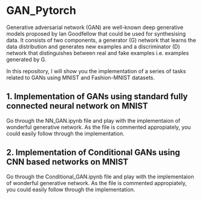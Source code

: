 # GAN_Pytorch
Generative adversarial network (GAN) are well-known deep generative models proposed by Ian Goodfellow that could be used for synthesising data. It consists of two components, a generator (G) network that learns the data distribution and generates new examples and a discriminator (D) network that distinguishes between real and fake examples i.e. examples generated by G. 

In this repository, I will show you the implementation of a series of tasks related to GANs using MNIST and Fashion-MNIST datasets.

## 1. Implementation of GANs using standard fully connected neural network on MNIST
Go through the NN_GAN.ipynb file and play with the implementaion of wonderful generative network.
As the file is commented appropiately, you could easily follow through the implementation. 

## 2. Implementation of Conditional GANs using CNN based networks on MNIST
Go through the Conditional_GAN.ipynb file and play with the implementaion of wonderful generative network.
As the file is commented appropiately, you could easily follow through the implementation. 
